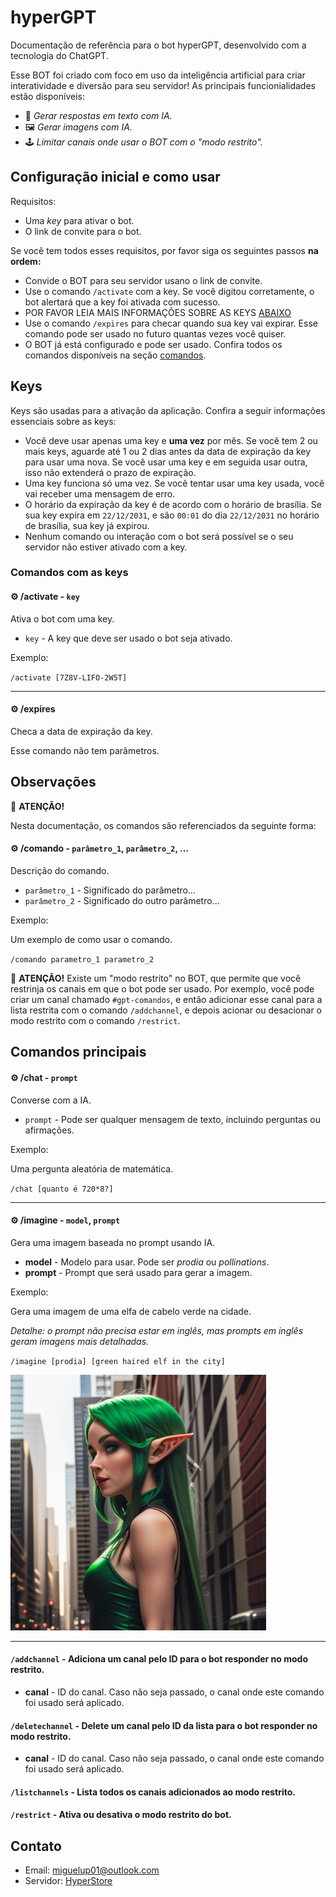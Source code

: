 # hyperGPT

Documentação de referência para o bot hyperGPT, desenvolvido com a tecnologia do ChatGPT.

Esse BOT foi criado com foco em uso da inteligência artificial para criar interatividade e diversão para seu servidor!
As principais funcionialidades estão disponíveis:

- 🤖 *Gerar respostas em texto com IA.*
- 🖼️ *Gerar imagens com IA.*
- 🕹️ *Limitar canais onde usar o BOT com o "modo restrito".*

## Configuração inicial e como usar

Requisitos:

- Uma *key* para ativar o bot.
- O link de convite para o bot.

Se você tem todos esses requisitos, por favor siga os seguintes passos **na ordem:**

- Convide o BOT para seu servidor usano o link de convite.
- Use o comando `/activate` com a key. Se você digitou corretamente, o bot alertará que a key foi ativada com sucesso.
- POR FAVOR LEIA MAIS INFORMAÇÕES SOBRE AS KEYS [ABAIXO](#keys)
- Use o comando `/expires` para checar quando sua key vai expirar. Esse comando pode ser usado no futuro quantas vezes você quiser.
- O BOT já está configurado e pode ser usado. Confira todos os comandos disponíveis na seção [comandos](#comandos).

## Keys

Keys são usadas para a ativação da aplicação. Confira a seguir informações essenciais sobre as keys:

- Você deve usar apenas uma key e **uma vez** por mês. Se você tem 2 ou mais keys, aguarde até 1 ou 2 dias antes da data de expiração da key para usar uma nova. Se você usar uma key e em seguida usar outra, isso não extenderá o prazo de expiração.
- Uma key funciona só uma vez. Se você tentar usar uma key usada, você vai receber uma mensagem de erro.
- O horário da expiração da key é de acordo com o horário de brasília. Se sua key expira em `22/12/2031`, e são `00:01` do dia `22/12/2031` no horário de brasília, sua key já expirou.
- Nenhum comando ou interação com o bot será possível se o seu servidor não estiver ativado com a key.

### Comandos com as keys

#### ⚙️ /activate - `key` 
Ativa o bot com uma key.

- `key` - A key que deve ser usado o bot seja ativado.

Exemplo:

`/activate [7Z8V-LIFO-2W5T]`

---

#### ⚙️ /expires 
Checa a data de expiração da key.

Esse comando não tem parâmetros.

## Observações

🚩 **ATENÇÃO!**

Nesta documentação, os comandos são referenciados da seguinte forma:

#### ⚙️ **/comando** - `parâmetro_1`, `parâmetro_2`, ...
Descrição do comando.

- `parâmetro_1` - Significado do parâmetro...
- `parâmetro_2` - Significado do outro parâmetro...

Exemplo:

Um exemplo de como usar o comando.

`/comando parametro_1 parametro_2`

🚩 **ATENÇÃO!**
Existe um "modo restrito" no BOT, que permite que você restrinja os canais em que o bot pode ser usado. Por exemplo, você pode criar um canal chamado `#gpt-comandos`, e então adicionar esse canal para a lista restrita com o comando `/addchannel`, e depois acionar ou desacionar o modo restrito com o comando `/restrict`.

## Comandos principais

#### ⚙️ /chat - `prompt` 
Converse com a IA.

- `prompt` - Pode ser qualquer mensagem de texto, incluindo perguntas ou afirmações.

Exemplo:

Uma pergunta aleatória de matemática.

`/chat [quanto é 720*8?]`

---

#### ⚙️ /imagine - `model`, `prompt`
Gera uma imagem baseada no prompt usando IA.

- **model** - Modelo para usar. Pode ser *prodia* ou *pollinations*.
- **prompt** - Prompt que será usado para gerar a imagem.

Exemplo:

Gera uma imagem de uma elfa de cabelo verde na cidade. 

*Detalhe: o prompt não precisa estar em inglês, mas prompts em inglês geram imagens mais detalhadas.*

`/imagine [prodia] [green haired elf in the city]`

![Elfa de cabelo verde na cidade.](elf.png)

---

#### `/addchannel` - Adiciona um canal pelo ID para o bot responder no modo restrito.

- **canal** - ID do canal. Caso não seja passado, o canal onde este comando foi usado será aplicado.

#### `/deletechannel` - Delete um canal pelo ID da lista para o bot responder no modo restrito.

- **canal** - ID do canal. Caso não seja passado, o canal onde este comando foi usado será aplicado.

#### `/listchannels` - Lista todos os canais adicionados ao modo restrito.

#### `/restrict` - Ativa ou desativa o modo restrito do bot.

## Contato

- Email: miguelup01@outlook.com
- Servidor: [HyperStore](https://discord.gg/M7FURN5R88)

